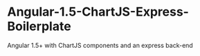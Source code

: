 # Angular-1.5-ChartJS-Express-Boilerplate
Angular 1.5+ with ChartJS components and an express back-end
